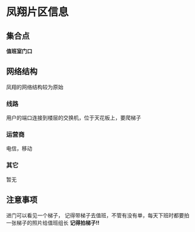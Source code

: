 # 凤翔片区信息
## 集合点
**值班室门口**
## 网络结构
凤翔的网络结构较为原始
### 线路
用户的端口连接到楼层的交换机，位于天花板上，要爬梯子
### 运营商
电信，移动
### 其它
暂无
## 注意事项
进门可以看见一个梯子，
记得带梯子去值班，不管有没有单，每天下班时都要拍一张梯子的照片给值班组长
**记得拍梯子!!**







